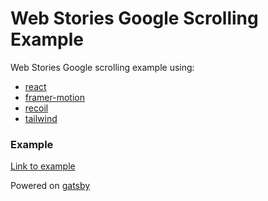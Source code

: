 # Web Stories Google Scrolling Example

Web Stories Google scrolling example using:
- [react](https://reactjs.org/)
- [framer-motion](https://www.framer.com/motion/)
- [recoil](https://recoiljs.org/)
- [tailwind](https://tailwindcss.com/)

### Example
[Link to example](https://epic-carson-045e7e.netlify.app/)

Powered on [gatsby](https://www.gatsbyjs.com/)